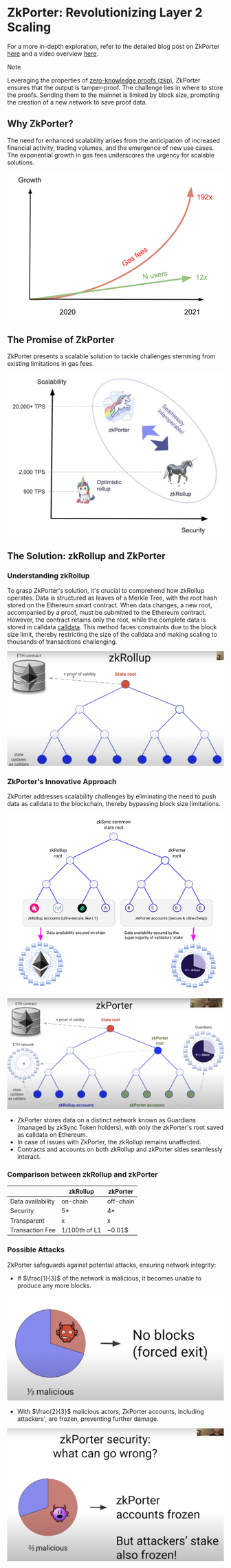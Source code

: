 # ZkPorter: Revolutionizing Layer 2 Scaling []()

For a more in-depth exploration, refer to the detailed blog post on
ZkPorter [here](https://blog.matter-labs.io/zkporter-a-breakthrough-in-l2-scaling-ed5e48842fbf) and a video
overview [here](https://www.youtube.com/watch?v=dukgSVE6fxc&t=683s).

> [!NOTE]
> Leveraging the properties of [zero-knowledge proofs (zkp)](../terms/zkp.md), ZkPorter ensures that the output is
> tamper-proof. The challenge lies in where to store the proofs. Sending them to the mainnet is limited by block size,
> prompting the creation of a new network to save proof data.

[](1713321683175)

## Why ZkPorter?

The need for enhanced scalability arises from the anticipation of increased financial activity, trading volumes, and the
emergence of new use cases. The exponential growth in gas fees underscores the urgency for scalable solutions.

![Gas Fee Growth](attachments/gas_fee.png)

## The Promise of ZkPorter

ZkPorter presents a scalable solution to tackle challenges stemming from existing limitations in gas fees.

![ZkPorter Scalability](attachments/zk_porter_scalability.png)

## The Solution: zkRollup and ZkPorter

### Understanding zkRollup

To grasp ZkPorter's solution, it's crucial to comprehend how zkRollup operates. Data is structured as leaves of a Merkle Tree, with the
root hash stored on the Ethereum smart contract. When data changes, a new root, accompanied by a proof, must be submitted to the
Ethereum contract. However, the contract retains only the root, while the complete data is stored in
calldata [calldata](https://solidity-by-example.org/data-locations/). This method faces constraints due to the block size limit,
thereby restricting the size of the calldata and making scaling to thousands of transactions challenging.

![zkRollup State 1](attachments/zkrollup_state_1.png)

### ZkPorter's Innovative Approach

ZkPorter addresses scalability challenges by eliminating the need to push data as calldata to the blockchain, thereby
bypassing block size limitations.

![ZkPorter State](attachments/state.png)

![zkRollup State 2](attachments/zkrollup_state_2.png)

- ZkPorter stores data on a distinct network known as Guardians (managed by zkSync Token holders), with only the
  zkPorter's root saved as calldata on Ethereum.
- In case of issues with ZkPorter, the zkRollup remains unaffected.
- Contracts and accounts on both zkRollup and zkPorter sides seamlessly interact.

### Comparison between zkRollup and zkPorter

|                   | zkRollup      | zkPorter  |
|-------------------|---------------|-----------|
| Data availability | on-chain      | off-chain |
| Security          | 5*            | 4*        |
| Transparent       | x             | x         |
| Transaction Fee   | 1/100th of L1 | ~0.01$    |

### Possible Attacks

ZkPorter safeguards against potential attacks, ensuring network integrity:

- If $\frac{1}{3}$ of the network is malicious, it becomes unable to produce any more blocks.

![Malicious Attack](attachments/malicious.png)

- With $\frac{2}{3}$ malicious actors, ZkPorter accounts, including attackers', are frozen, preventing further damage.

![Malicious Attack 1](attachments/malicious_1.png)
